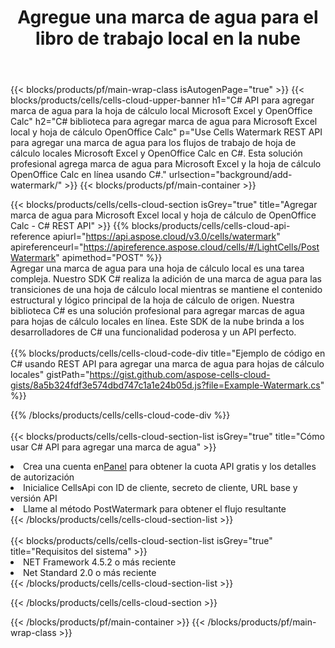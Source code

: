 ﻿---
title: Agregue una marca de agua para el libro de trabajo local en la nube
description:  API y SDK en la nube para agregar marcas de agua para Microsoft Excel y OpenOffice Calc. Agregar marca de agua para hojas de cálculo locales por Cells Cloud API. SDK admite tipos de lenguajes de desarrollo. Incluyen Android, C#, Go, Java, NodeJS, Perl, PHP, Python, Ruby y Swift.
url: /sv/net/background/add-watermark/
---
{{< blocks/products/pf/main-wrap-class isAutogenPage="true" >}}
{{< blocks/products/cells/cells-cloud-upper-banner h1="C# API para agregar marca de agua para la hoja de cálculo local Microsoft Excel y OpenOffice Calc" h2="C# biblioteca para agregar marca de agua para Microsoft Excel local y hoja de cálculo OpenOffice Calc" p="Use Cells Watermark REST API para agregar una marca de agua para los flujos de trabajo de hoja de cálculo locales Microsoft Excel y OpenOffice Calc en C#. Esta solución profesional agrega marca de agua para Microsoft Excel y la hoja de cálculo OpenOffice Calc en línea usando C#." urlsection="background/add-watermark/" >}}
{{< blocks/products/pf/main-container >}}

{{< blocks/products/cells/cells-cloud-section isGrey="true" title="Agregar marca de agua para Microsoft Excel local y hoja de cálculo de OpenOffice Calc - C# REST API" >}}
{{% blocks/products/cells/cells-cloud-api-reference apiurl="https://api.aspose.cloud/v3.0/cells/watermark" apireferenceurl="https://apireference.aspose.cloud/cells/#/LightCells/PostWatermark" apimethod="POST" %}}
<br/>
Agregar una marca de agua para una hoja de cálculo local es una tarea compleja. Nuestro SDK C# realiza la adición de una marca de agua para las transiciones de una hoja de cálculo local mientras se mantiene el contenido estructural y lógico principal de la hoja de cálculo de origen. Nuestra biblioteca C# es una solución profesional para agregar marcas de agua para hojas de cálculo locales en línea. Este SDK de la nube brinda a los desarrolladores de C# una funcionalidad poderosa y un API perfecto.
<br/>
<br/>
{{% blocks/products/cells/cells-cloud-code-div title="Ejemplo de código en C# usando REST API para agregar una marca de agua para hojas de cálculo locales" gistPath="https://gist.github.com/aspose-cells-cloud-gists/8a5b324fdf3e574dbd747c1a1e24b05d.js?file=Example-Watermark.cs" %}}
  
{{% /blocks/products/cells/cells-cloud-code-div %}}
<br/>
<br/>
{{< blocks/products/cells/cells-cloud-section-list isGrey="true" title="Cómo usar C# API para agregar una marca de agua" >}}
<li> Crea una cuenta en<a href="https://dashboard.aspose.cloud/">Panel</a> para obtener la cuota API gratis y los detalles de autorización</li>
<li>Inicialice CellsApi con ID de cliente, secreto de cliente, URL base y versión API</li>
<li>Llame al método PostWatermark para obtener el flujo resultante</li>
{{< /blocks/products/cells/cells-cloud-section-list >}}
<br/>
<br/>
{{< blocks/products/cells/cells-cloud-section-list isGrey="true" title="Requisitos del sistema" >}}
<li>NET Framework 4.5.2 o más reciente</li>
<li>Net Standard 2.0 o más reciente</li>
{{< /blocks/products/cells/cells-cloud-section-list >}}

{{< /blocks/products/cells/cells-cloud-section >}}

{{< /blocks/products/pf/main-container >}}
{{< /blocks/products/pf/main-wrap-class >}}

